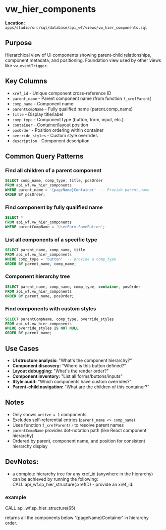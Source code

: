 # vw_hier_components

**Location:** `apps/studio/src/sql/database/api_wf/views/vw_hier_components.sql`

## Purpose

Hierarchical view of UI components showing parent-child relationships, component metadata, and positioning. Foundation view used by other views like `vw_eventTrigger`.

## Key Columns

- `xref_id` - Unique component cross-reference ID
- `parent_name` - Parent component name (from function `f_xrefParent`)
- `comp_name` - Component name
- `parentCompName` - Fully qualified name (parent.comp_name)
- `title` - Display title/label
- `comp_type` - Component type (button, form, input, etc.)
- `container` - Container/layout position
- `posOrder` - Position ordering within container
- `override_styles` - Custom style overrides
- `description` - Component description

## Common Query Patterns

### Find all children of a parent component
```sql
SELECT comp_name, comp_type, title, posOrder
FROM api_wf.vw_hier_components
WHERE parent_name = '{pageName}Container'  -- Provide parent_name
ORDER BY posOrder;
```

### Find component by fully qualified name
```sql
SELECT *
FROM api_wf.vw_hier_components
WHERE parentCompName = 'UserForm.SaveButton';
```

### List all components of a specific type
```sql
SELECT parent_name, comp_name, title
FROM api_wf.vw_hier_components
WHERE comp_type = 'button'  -- provide a comp_type
ORDER BY parent_name, comp_name;
```

### Component hierarchy tree
```sql
SELECT parent_name, comp_name, comp_type, container, posOrder
FROM api_wf.vw_hier_components
ORDER BY parent_name, posOrder;
```

### Find components with custom styles
```sql
SELECT parentCompName, comp_type, override_styles
FROM api_wf.vw_hier_components
WHERE override_styles IS NOT NULL
ORDER BY parent_name;
```

## Use Cases

- **UI structure analysis:** "What's the component hierarchy?"
- **Component discovery:** "Where is this button defined?"
- **Layout debugging:** "What's the render order?"
- **Component inventory:** "List all forms/buttons/inputs"
- **Style audit:** "Which components have custom overrides?"
- **Parent-child navigation:** "What are the children of this container?"

## Notes

- Only shows `active = 1` components
- Excludes self-referential entries (`parent_name <> comp_name`)
- Uses function `f_xrefParent()` to resolve parent names
- `parentCompName` provides dot-notation path (like React component hierarchy)
- Ordered by parent, component name, and position for consistent hierarchy display

## DevNotes:
- a complete hierarchy tree for any xref_id (anywhere in the hierarchy) can be achieved
  by running the following:  
   CALL api_wf.sp_hier_structure(:xrefID) - provide an xref_id: 
   
### example 
   CALL api_wf.sp_hier_structure(65) 
   
   returns all the components below '{pageName}Container' in hierarchy order.
